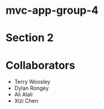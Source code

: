 # mvc-app-group-4
# Section 2

# Collaborators
- Terry Woosley
- Dylan Rongey
- Ali Alali
- Xizi Chen
